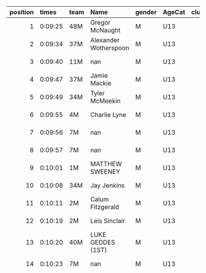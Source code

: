 |   position | times   | team   | Name                  | gender   | AgeCat   |   clubnumber | Club name           | Website                               |
|-----------:|:--------|:-------|:----------------------|:---------|:---------|-------------:|:--------------------|:--------------------------------------|
|          1 | 0:09:25 | 48M    | Gregor McNaught       | M        | U13      |           48 | Springburn Harriers | https://www.springburnharriers.co.uk/ |
|          2 | 0:09:34 | 37M    | Alexander Wotherspoon | M        | U13      |           37 | Law & District AAC  | http://www.lawaac.co.uk/              |
|          3 | 0:09:40 | 11M    | nan                   | M        | U13      |           11 | Airdrie Harriers    | http://airdrieharriers.org/           |
|          4 | 0:09:47 | 37M    | Jamie Mackie          | M        | U13      |           37 | Law & District AAC  | http://www.lawaac.co.uk/              |
|          5 | 0:09:49 | 34M    | Tyler McMeekin        | M        | U13      |           34 | Kilbarchan AAC      | https://kilbarchanaac.org.uk/         |
|          6 | 0:09:55 | 4M     | Charlie Lyne          | M        | U13      |            4 | Inverclyde AC       | https://www.inverclydeac.org/         |
|          7 | 0:09:56 | 7M     | nan                   | M        | U13      |            7 | Giffnock North AC   | https://www.giffnocknorth.co.uk/      |
|          8 | 0:09:57 | 7M     | nan                   | M        | U13      |            7 | Giffnock North AC   | https://www.giffnocknorth.co.uk/      |
|          9 | 0:10:01 | 1M     | MATTHEW SWEENEY       | M        | U13      |            1 | East Kilbride AC    | http://www.ekac.org.uk/               |
|         10 | 0:10:08 | 34M    | Jay Jenkins           | M        | U13      |           34 | Kilbarchan AAC      | https://kilbarchanaac.org.uk/         |
|         11 | 0:10:11 | 2M     | Calum Fitzgerald      | M        | U13      |            2 | Kilmarnock H&AC     | http://www.kilmarnockharriers.com/    |
|         12 | 0:10:19 | 2M     | Leis Sinclair         | M        | U13      |            2 | Kilmarnock H&AC     | http://www.kilmarnockharriers.com/    |
|         13 | 0:10:20 | 40M    | LUKE GEDDES (1ST)     | M        | U13      |           40 | Motherwell AC       | https://motherwellac.com/             |
|         14 | 0:10:23 | 7M     | nan                   | M        | U13      |            7 | Giffnock North AC   | https://www.giffnocknorth.co.uk/      |
|         15 | 0:10:31 | 11M    | nan                   | M        | U13      |           11 | Airdrie Harriers    | http://airdrieharriers.org/           |
|         16 | 0:10:37 | 44M    | Kai Little            | M        | U13      |           44 | North Ayrshire AAC  | https://naathletics.co.uk/            |
|         17 | 0:10:43 | 2M     | Callum O'Neil         | M        | U13      |            2 | Kilmarnock H&AC     | http://www.kilmarnockharriers.com/    |
|         18 | 0:10:44 | 2M     | Harris Steven         | M        | U13      |            2 | Kilmarnock H&AC     | http://www.kilmarnockharriers.com/    |
|         19 | 0:10:45 | 40M    | EOGHAN CONNELLY (2ND) | M        | U13      |           40 | Motherwell AC       | https://motherwellac.com/             |
|         20 | 0:10:48 | 32M    | William Heasman       | M        | U13      |           32 | Helensburgh AAC     | https://www.helensburghaac.com/       |
|         21 | 0:10:48 | 4M     | Sol Currie            | M        | U13      |            4 | Inverclyde AC       | https://www.inverclydeac.org/         |
|         22 | 0:10:54 | 34M    | Kerr Watkins          | M        | U13      |           34 | Kilbarchan AAC      | https://kilbarchanaac.org.uk/         |
|         23 | 0:10:56 | 34M    | Noah Kerr             | M        | U13      |           34 | Kilbarchan AAC      | https://kilbarchanaac.org.uk/         |
|         24 | 0:10:57 | 1M     | HARRIS ROSLING        | M        | U13      |            1 | East Kilbride AC    | http://www.ekac.org.uk/               |
|         25 | 0:11:00 | 2M     | Logan Peddie          | M        | U13      |            2 | Kilmarnock H&AC     | http://www.kilmarnockharriers.com/    |
|         26 | 0:11:30 | 11M    | nan                   | M        | U13      |           11 | Airdrie Harriers    | http://airdrieharriers.org/           |
|         27 | 0:12:03 | 2M     | Shaun McGowne         | M        | U13      |            2 | Kilmarnock H&AC     | http://www.kilmarnockharriers.com/    |
|         28 | 0:12:07 | 37M    | James Keenan          | M        | U13      |           37 | Law & District AAC  | http://www.lawaac.co.uk/              |
|         29 | 0:12:15 | 7M     | nan                   | M        | U13      |            7 | Giffnock North AC   | https://www.giffnocknorth.co.uk/      |
|         30 | 0:12:26 | 17M    | nan                   | M        | U13      |           17 | Calderglen Harriers | http://www.calderglenharriers.org.uk/ |
|         31 | 0:12:34 | 11M    | nan                   | M        | U13      |           11 | Airdrie Harriers    | http://airdrieharriers.org/           |
|         32 | 0:12:55 | 36M    | Gavin Lees            | M        | U13      |           36 | Larkhall YMCA       | https://www.larkhallymcaharriers.org  |
|         33 | 0:13:00 | 11M    | nan                   | M        | U13      |           11 | Airdrie Harriers    | http://airdrieharriers.org/           |
|         34 | 0:13:36 | 36M    | Sam Thomson           | M        | U13      |           36 | Larkhall YMCA       | https://www.larkhallymcaharriers.org  |